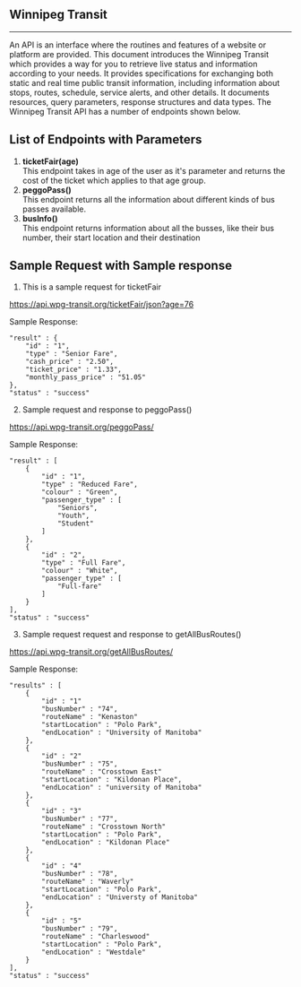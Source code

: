 ## Winnipeg Transit
---
An API is an interface where the routines and features of a website or platform are provided. This document introduces the Winnipeg Transit which provides a way for you to retrieve live status and information according to your needs. It provides specifications for exchanging both static and real time public transit information, including information about stops, routes, schedule, service alerts, and other details. It documents resources, query parameters, response structures and data types. The Winnipeg Transit API has a number of endpoints shown below.

## List of Endpoints with Parameters

1. **ticketFair(age)**<br>
This endpoint takes in age of the user as it's parameter and returns the cost of the ticket which applies to that age group.
1. **peggoPass()** <br>
This endpoint returns all the information about different kinds of bus passes available.
1. **busInfo()** <br>
This endpoint returns information about all the busses, like their bus number, their start location and their destination

## Sample Request with Sample response

1) This is a sample request for ticketFair

https://api.wpg-transit.org/ticketFair/json?age=76

Sample Response: 
```
"result" : {
    "id" : "1",
    "type" : "Senior Fare",
    "cash_price" : "2.50",
    "ticket_price" : "1.33",
    "monthly_pass_price" : "51.05"
},
"status" : "success"
```
2) Sample request and response to peggoPass()

https://api.wpg-transit.org/peggoPass/

Sample Response:
```
"result" : [
    {
        "id" : "1",
        "type" : "Reduced Fare",
        "colour" : "Green",
        "passenger_type" : [
            "Seniors",
            "Youth",
            "Student"
        ]
    },
    {
        "id" : "2",
        "type" : "Full Fare",
        "colour" : "White",
        "passenger_type" : [
            "Full-fare"
        ]
    }
],
"status" : "success"
```

3) Sample request request and response to getAllBusRoutes()

https://api.wpg-transit.org/getAllBusRoutes/

Sample Response:
```
"results" : [
    {
        "id" : "1"
        "busNumber" : "74",
        "routeName" : "Kenaston"
        "startLocation" : "Polo Park", 
        "endLocation" : "University of Manitoba"
    },
    {
        "id" : "2"
        "busNumber" : "75",
        "routeName" : "Crosstown East"
        "startLocation" : "Kildonan Place", 
        "endLocation" : "university of Manitoba"
    },
    {
        "id" : "3"
        "busNumber" : "77",
        "routeName" : "Crosstown North"
        "startLocation" : "Polo Park", 
        "endLocation" : "Kildonan Place"
    },
    {
        "id" : "4"
        "busNumber" : "78",
        "routeName" : "Waverly"
        "startLocation" : "Polo Park", 
        "endLocation" : "Universty of Manitoba"
    },
    {
        "id" : "5"
        "busNumber" : "79",
        "routeName" : "Charleswood"
        "startLocation" : "Polo Park", 
        "endLocation" : "Westdale"
    }
],
"status" : "success"
```
